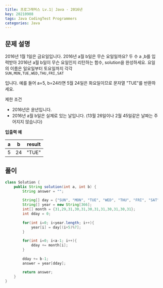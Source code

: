 ```yaml
---
title: 프로그래머스 Lv.1| Java - 2016년 
key: 20210908
tags: Java CodingTest Programmers
categories: Java
---
```


## 문제 설명

2016년 1월 1일은 금요일입니다. 2016년 a월 b일은 무슨 요일일까요? 두 수 a ,b를 입력받아 2016년 a월 b일이 무슨 요일인지 리턴하는 함수, solution을 완성하세요. 요일의 이름은 일요일부터 토요일까지 각각  
`SUN,MON,TUE,WED,THU,FRI,SAT`  

입니다. 예를 들어 a=5, b=24라면 5월 24일은 화요일이므로 문자열 "TUE"를 반환하세요.  

제한 조건  
* 2016년은 윤년입니다.  
* 2016년 a월 b일은 실제로 있는 날입니다. (13월 26일이나 2월 45일같은 날짜는 주어지지 않습니다)  

**입출력 예**  

|a|b|result|
|---|---|---|
|5|24|"TUE"|


## 풀이
~~~java
class Solution {
    public String solution(int a, int b) {
        String answer = "";
        
        String[] day = {"SUN", "MON", "TUE", "WED", "THU", "FRI", "SAT"};
        String[] year = new String[366];
        int[] month = {31,29,31,30,31,30,31,31,30,31,30,31};
        int dday = 0;
        
        for(int i=0; i<year.length; i++){
            year[i] = day[(i+5)%7];
        }
        
        for(int i=0; i<a-1; i++){
            dday += month[i];
        }
        
        dday += b-1;
        answer = year[dday];
        
        return answer;
    }
}
~~~